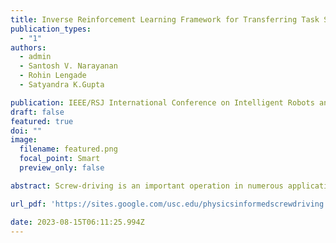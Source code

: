 ```yaml
---
title: Inverse Reinforcement Learning Framework for Transferring Task Sequencing Policies from Humans to Robots in Manufacturing Applications
publication_types:
  - "1"
authors:
  - admin
  - Santosh V. Narayanan
  - Rohin Lengade
  - Satyandra K.Gupta

publication: IEEE/RSJ International Conference on Intelligent Robots and Systems (IROS)
draft: false
featured: true
doi: ""
image:
  filename: featured.png
  focal_point: Smart
  preview_only: false

abstract: Screw-driving is an important operation in numerous applications. In many situations, hole pose cannot be estimated very accurately. Autonomous screw-driving cannot be performed by traditional industrial manipulators in position control mode when the hole pose uncertainty is high. This paper presents a mobile manipulator system for performing autonomous screw-driving in the presence of uncertainties in the hole estimates. It utilizes active compliance in the form of impedance control of the robot and passive compliance in the screwing driving tool to deal with uncertainties. We present a physics-informed machine learning approach to automatically characterize the motion of the screw tip and explain how this motion leads to successful operation in the presence of uncertainty. We also present an approach for detecting failure modes and taking corrective actions. Code and video is available at:https://sites.google.com/usc.edu/physicsinformedscrewdriving

url_pdf: 'https://sites.google.com/usc.edu/physicsinformedscrewdriving'

date: 2023-08-15T06:11:25.994Z
---
```

